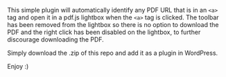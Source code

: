 This simple plugin will automatically identify any PDF URL that is in an `<a>` tag and open it in a pdf.js lightbox when the `<a>` tag is clicked.
The toolbar has been removed from the lightbox so there is no option to download the PDF and the right click has been disabled on the lightbox, to further discourage downloading the PDF.

Simply download the .zip of this repo and add it as a plugin in WordPress.

Enjoy :) 
